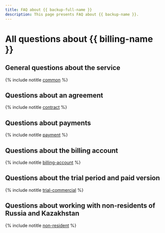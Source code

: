 ```yaml
---
title: FAQ about {{ backup-full-name }}
description: This page presents FAQ about {{ backup-name }}.
---
```


# All questions about {{ billing-name }}

## General questions about the service

{% include notitle [common](../../_qa/billing/common.md) %}

## Questions about an agreement

{% include notitle [contract](../../_qa/billing/contract.md) %}

## Questions about payments

{% include notitle [payment](../../_qa/billing/payment.md) %}

## Questions about the billing account

{% include notitle [billing-account](../../_qa/billing/billing-account.md) %}

## Questions about the trial period and paid version

{% include notitle [trial-commercial](../../_qa/billing/trial-commercial.md) %}

## Questions about working with non-residents of Russia and Kazakhstan

{% include notitle [non-resident](../../_qa/billing/non-resident.md) %}